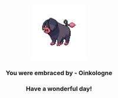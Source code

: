 <p align="center">
    <img src="https://raw.githubusercontent.com/PokeAPI/sprites/master/sprites/pokemon/916.png" width="150" height="150">
</p>
<h3 align="center">You were embraced by - <b>Oinkologne</b></h3>
<h3 align="center">Have a wonderful day!</h3>
